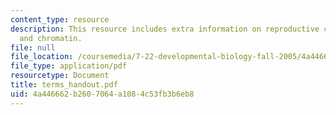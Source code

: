 ```yaml
---
content_type: resource
description: This resource includes extra information on reproductive cloning, potency,
  and chromatin.
file: null
file_location: /coursemedia/7-22-developmental-biology-fall-2005/4a446662b2607064a1084c53fb3b6eb8_terms_handout.pdf
file_type: application/pdf
resourcetype: Document
title: terms_handout.pdf
uid: 4a446662-b260-7064-a108-4c53fb3b6eb8
---
```


